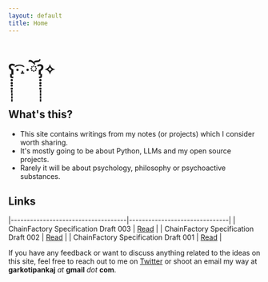 ```yaml
---
layout: default
title: Home
---
```


# ʕ̢̣̣̣̣̩̩̩̩·͡˔·ོɁ̡̣̣̣̣̩̩̩̩✧


## What's this?

- This site contains writings from my notes (or projects) which I consider worth sharing.
- It's mostly going to be about Python, LLMs and my open source projects.
- Rarely it will be about psychology, philosophy or psychoactive substances.

## Links

|------------------------------------|-------------------------------|
| ChainFactory Specification Draft 003 | [Read](/chain_factory_spec_003) |
| ChainFactory Specification Draft 002 | [Read](/chain_factory_spec_002) |
| ChainFactory Specification Draft 001 | [Read](/chain_factory_spec_001) |


If you have any feedback or want to discuss anything related to the ideas on this site, feel free to reach out to me on [Twitter](https://twitter.com/feexiks) or shoot an email my way at **garkotipankaj** *at* **gmail** *dot* **com**.
